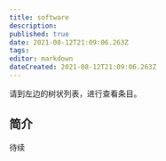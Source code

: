 ```yaml
---
title: software
description: 
published: true
date: 2021-08-12T21:09:06.263Z
tags:
editor: markdown
dateCreated: 2021-08-12T21:09:06.263Z
---
```


请到左边的树状列表，进行查看条目。

## 简介

待续
